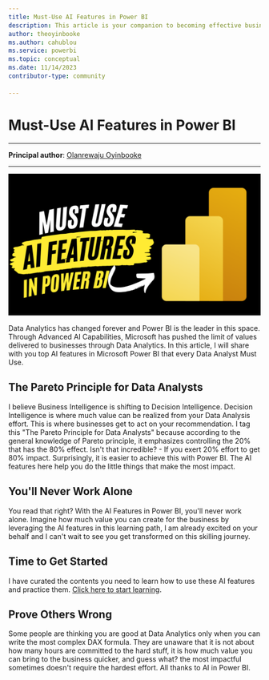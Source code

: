 ```yaml
---
title: Must-Use AI Features in Power BI 
description: This article is your companion to becoming effective business data analyst using Microsoft Power BI and leveraging on its AI capabilities.
author: theoyinbooke 
ms.author: cahublou 
ms.service: powerbi 
ms.topic: conceptual
ms.date: 11/14/2023 
contributor-type: community

---
```


# Must-Use AI Features in Power BI

---

**Principal author**: [Olanrewaju Oyinbooke](https://learn.microsoft.com/users/theoyinbooke)

---

![Must Use AI Features in Power BI Design](media/must-use-ai-features-in-power-bi/power-bi-ai.png)

Data Analytics has changed forever and Power BI is the leader in this space. Through Advanced AI Capabilities, Microsoft has pushed the limit of values delivered to businesses through Data Analytics. In this article, I will share with you top AI features in Microsoft Power BI that every Data Analyst Must Use.


## The Pareto Principle for Data Analysts
I believe Business Intelligence is shifting to Decision Intelligence. Decision Intelligence is where much value can be realized from your Data Analysis effort. This is where businesses get to act on your recommendation. 
I tag this "The Pareto Principle for Data Analysts" because according to the general knowledge of Pareto principle, it emphasizes controlling the 20% that has the 80% effect. Isn't that incredible? - If you exert 20% effort to get 80% impact.
Surprisingly, it is easier to achieve this with Power BI. The AI features here help you do the little things that make the most impact.

## You'll Never Work Alone
You read that right? With the AI Features in Power BI, you'll never work alone. Imagine how much value you can create for the business by leveraging the AI features in this learning path, I am already excited on your behalf and I can't wait to see you get transformed on this skilling journey.


## Time to Get Started
I have curated the contents you need to learn how to use these AI features and practice them. [Click here to start learning](https://learn.microsoft.com/collections/1kp7t5go8ejmx5).


## Prove Others Wrong
Some people are thinking you are good at Data Analytics only when you can write the most complex DAX formula. They are unaware that it is not about how many hours are committed to the hard stuff, it is how much value you can bring to the business quicker, and guess what? the most impactful sometimes doesn't require the hardest effort. All thanks to AI in Power BI.

